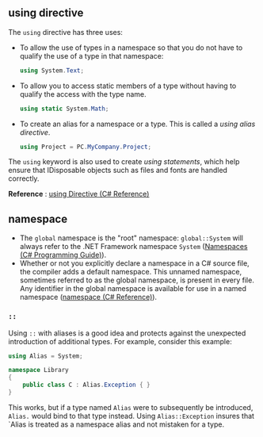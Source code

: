 ## using directive

The `using` directive has three uses:

- To allow the use of types in a namespace so that you do not have to qualify the use of a type in that namespace:
	```c#
	using System.Text; 
	```
- To allow you to access static members of a type without having to qualify the access with the type name.
	```c#
	using static System.Math;
	```
- To create an alias for a namespace or a type. This is called a *using alias directive*.
	```c#
	using Project = PC.MyCompany.Project; 
	```
The `using` keyword is also used to create *using statements*, which help ensure that IDisposable objects such as files and fonts are handled correctly.

**Reference** : [using Directive (C# Reference)](https://docs.microsoft.com/en-us/dotnet/csharp/language-reference/keywords/using-directive)

## namespace

- The `global` namespace is the "root" namespace: `global::System` will always refer to the .NET Framework namespace `System` ([Namespaces (C# Programming Guide)](https://docs.microsoft.com/en-us/dotnet/csharp/programming-guide/namespaces/)).
- Whether or not you explicitly declare a namespace in a C# source file, the compiler adds a default namespace. This unnamed namespace, sometimes referred to as the global namespace, is present in every file. Any identifier in the global namespace is available for use in a named namespace ([namespace (C# Reference)](https://docs.microsoft.com/en-us/dotnet/csharp/language-reference/keywords/namespace)).

### `::`

Using `::` with aliases is a good idea and protects against the unexpected introduction of additional types. For example, consider this example:
```c#
using Alias = System;
```
```c#
namespace Library
{
    public class C : Alias.Exception { }
}
```
This works, but if a type named `Alias` were to subsequently be introduced, `Alias.` would bind to that type instead. Using `Alias::Exception` insures that `Alias is treated as a namespace alias and not mistaken for a type.
<!--stackedit_data:
eyJoaXN0b3J5IjpbLTE5MDM5NjM0OTddfQ==
-->